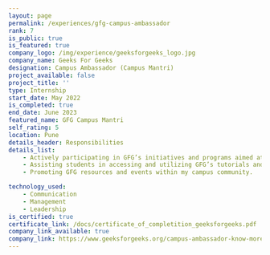 ```yaml
---
layout: page
permalink: /experiences/gfg-campus-ambassador
rank: 7 
is_public: true
is_featured: true 
company_logo: /img/experience/geeksforgeeks_logo.jpg
company_name: Geeks For Geeks
designation: Campus Ambassador (Campus Mantri)
project_available: false 
project_title: ''
type: Internship 
start_date: May 2022
is_completed: true
end_date: June 2023
featured_name: GFG Campus Mantri
self_rating: 5
location: Pune
details_header: Responsibilities
details_list:
    - Actively participating in GFG’s initiatives and programs aimed at empowering students in the field of computer science. 
    - Assisting students in accessing and utilizing GFG’s tutorials and materials for their academic and career growth. 
    - Promoting GFG resources and events within my campus community. 

technology_used: 
    - Communication
    - Management
    - Leadership
is_certified: true 
certificate_link: /docs/certificate_of_completition_geeksforgeeks.pdf
company_link_available: true
company_link: https://www.geeksforgeeks.org/campus-ambassador-know-more/
---
```

